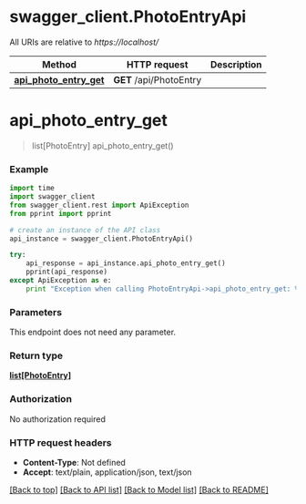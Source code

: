 # swagger_client.PhotoEntryApi

All URIs are relative to *https://localhost/*

Method | HTTP request | Description
------------- | ------------- | -------------
[**api_photo_entry_get**](PhotoEntryApi.md#api_photo_entry_get) | **GET** /api/PhotoEntry | 


# **api_photo_entry_get**
> list[PhotoEntry] api_photo_entry_get()



### Example 
```python
import time
import swagger_client
from swagger_client.rest import ApiException
from pprint import pprint

# create an instance of the API class
api_instance = swagger_client.PhotoEntryApi()

try: 
    api_response = api_instance.api_photo_entry_get()
    pprint(api_response)
except ApiException as e:
    print "Exception when calling PhotoEntryApi->api_photo_entry_get: %s\n" % e
```

### Parameters
This endpoint does not need any parameter.

### Return type

[**list[PhotoEntry]**](PhotoEntry.md)

### Authorization

No authorization required

### HTTP request headers

 - **Content-Type**: Not defined
 - **Accept**: text/plain, application/json, text/json

[[Back to top]](#) [[Back to API list]](../README.md#documentation-for-api-endpoints) [[Back to Model list]](../README.md#documentation-for-models) [[Back to README]](../README.md)

